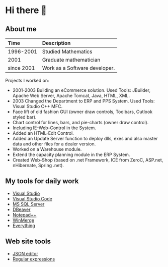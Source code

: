 # Hi there 👋

## About me

| Time | Description |
|:-----|:------------|
| 1996-2001 | Studied Mathematics |
| 2001 | Graduate mathematician |
| since 2001 | Work  as a Software developer. |

Projects I worked on:

- 2001-2003 Building an eCommerce solution. Used Tools: JBuilder, Apache Web Server, Apache Tomcat, Java, HTML, XML.
- 2003 Changed the Department to ERP and PPS System. Used Tools: Visual Studio C++ MFC.
- Face lift of old fashion GUI (owner draw controls, Toolbars, Outlook styled bar).
- Chart control for lines, bars, and pie-charts (owner draw control).
- Including IE-Web-Control in the System.
- Added an HTML-Edit Control.
- Added an Update Server function to deploy dlls, exes and also master data and other files for a dealer version.
- Worked on a Warehouse module.
- Extend the capacity planning module in the ERP System.
- Created Web-Shop (based on .net Framework, ICE from ZeroC, ASP.net, nHibernate, Spring .net).

## My tools for daily work

- [Visual Studio](https://visualstudio.microsoft.com/de/vs/community/)
- [Visual Studio Code](https://code.visualstudio.com/)
- [MS SQL Server](https://www.microsoft.com/de-de/sql-server/sql-server-downloads)
- [DBeaver](https://dbeaver.io/download/)
- [Notepad++](https://notepad-plus-plus.org/downloads/)
- [WinMerge](https://winmerge.org/downloads/)
- [Everything](https://www.voidtools.com/downloads/)

## Web site tools

- [JSON editor](https://jsoneditoronline.org/)
- [Regular expressions](https://regex101.com/)

<!--
**ohainz/ohainz** is a ✨ _special_ ✨ repository because its `README.md` (this file) appears on your GitHub profile.

Here are some ideas to get you started:

- 🔭 I’m currently working on ...
- 🌱 I’m currently learning ...
- 👯 I’m looking to collaborate on ...
- 🤔 I’m looking for help with ...
- 💬 Ask me about ...
- 📫 How to reach me: ...
- 😄 Pronouns: ...
- ⚡ Fun fact: ...
-->

